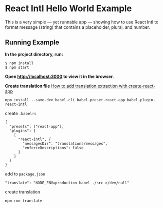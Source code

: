 React Intl Hello World Example
==============================

This is a very simple — yet runnable app — showing how to use React Intl to format message (string) that contains a placeholder, plural, and number.

## Running Example

**In the project directory, run:**
```
$ npm install
$ npm start
```
**Open [http://localhost:3000](http://localhost:3000) to view it in the browser.**

**Create translation file**
[How to add translation extraction with create-react-app](https://github.com/facebookincubator/create-react-app/issues/1227#issuecomment-266202754)  

```
npm install --save-dev babel-cli babel-preset-react-app babel-plugin-react-intl
```

create `.babelrc`
```
{
  "presets": ["react-app"],
  "plugins": [
    [
      "react-intl", {
        "messagesDir": "translations/messages",
        "enforceDescriptions": false
      }
    ]
  ]
}
```

add to `package.json`
```
"translate": "NODE_ENV=production babel ./src >/dev/null"
```

create translation
```
npm run translate
```
